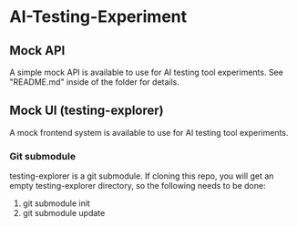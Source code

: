 # AI-Testing-Experiment

## Mock API
A simple mock API is available to use for AI testing tool experiments. See "README.md" inside of the folder for details.

## Mock UI (testing-explorer)
A mock frontend system is available to use for AI testing tool experiments. 
### Git submodule
testing-explorer is a git submodule. If cloning this repo, you will get an empty testing-explorer directory, so the following needs to be done:

1. git submodule init
2. git submodule update
